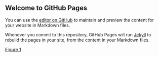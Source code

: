 ## Welcome to GitHub Pages

You can use the [editor on GitHub](https://github.com/jessehoekman/INFOMMDI/edit/gh-pages/index.md) to maintain and preview the content for your website in Markdown files.

Whenever you commit to this repository, GitHub Pages will run [Jekyll](https://jekyllrb.com/) to rebuild the pages in your site, from the content in your Markdown files.


<a href="https://jessehoekman.github.io/INFOMMDI/fig1.html">Figure 1</a>
